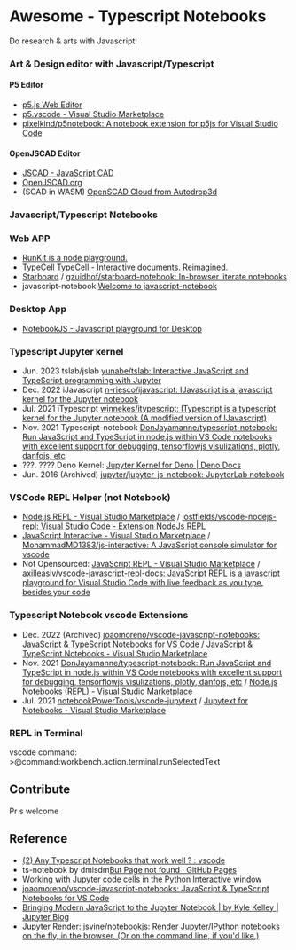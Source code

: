 # Awesome - Typescript Notebooks

Do research & arts with Javascript!


### Art & Design editor with Javascript/Typescript

#### P5 Editor

- [p5.js Web Editor]( https://editor.p5js.org/ )
- [p5.vscode - Visual Studio Marketplace]( https://marketplace.visualstudio.com/items?itemName=samplavigne.p5-vscode )
- [pixelkind/p5notebook: A notebook extension for p5js for Visual Studio Code]( https://github.com/pixelkind/p5notebook )

#### OpenJSCAD Editor

- [JSCAD - JavaScript CAD]( https://openjscad.xyz/ )
- [OpenJSCAD.org]( https://openjscad.azurewebsites.net/ )
- (SCAD in WASM) [OpenSCAD Cloud from Autodrop3d]( https://openscad.cloud/openscad/ )

### Javascript/Typescript Notebooks

### Web APP

- [RunKit is a node playground.](https://runkit.com/home)
- TypeCell [TypeCell - Interactive documents. Reimagined.](https://www.typecell.org/)
- [Starboard](https://starboard.gg/) / [gzuidhof/starboard-notebook: In-browser literate notebooks](https://github.com/gzuidhof/starboard-notebook)
- javascript-notebook [Welcome to javascript-notebook](https://jbook.qiushiyan.dev/)

### Desktop App

- [NotebookJS - Javascript playground for Desktop](https://notebookjs.app/)

### Typescript Jupyter kernel

- Jun. 2023 tslab/jslab [yunabe/tslab: Interactive JavaScript and TypeScript programming with Jupyter](https://github.com/yunabe/tslab)
- Dec. 2022 iJavascript [n-riesco/ijavascript: IJavascript is a javascript kernel for the Jupyter notebook](https://github.com/n-riesco/ijavascript)
- Jul. 2021 iTypescript [winnekes/itypescript: ITypescript is a typescript kernel for the Jupyter notebook (A modified version of IJavascript)](https://github.com/winnekes/itypescript)
- Nov. 2021 Typescript-notebook [DonJayamanne/typescript-notebook: Run JavaScript and TypeScript in node.js within VS Code notebooks with excellent support for debugging, tensorflowjs visulizations, plotly, danfojs, etc](https://github.com/DonJayamanne/typescript-notebook)
- ???. ???? Deno Kernel: [Jupyter Kernel for Deno \| Deno Docs](https://docs.deno.com/runtime/manual/tools/jupyter)
- Jun. 2016 (Archived) [jupyter/jupyter-js-notebook: JupyterLab notebook](https://github.com/jupyter/jupyter-js-notebook)

### VSCode REPL Helper (not Notebook)

- [Node.js REPL - Visual Studio Marketplace](https://marketplace.visualstudio.com/items?itemName=lostfields.nodejs-repl) / [lostfields/vscode-nodejs-repl: Visual Studio Code - Extension NodeJs REPL](https://github.com/lostfields/vscode-nodejs-repl)
- [JavaScript Interactive - Visual Studio Marketplace](https://marketplace.visualstudio.com/items?itemName=MohammadMD.js-interactive) / [MohammadMD1383/js-interactive: A JavaScript console simulator for vscode](https://github.com/MohammadMD1383/js-interactive)
- Not Opensourced: [JavaScript REPL - Visual Studio Marketplace](https://marketplace.visualstudio.com/items?itemName=achil.vscode-javascript-repl) / [axilleasiv/vscode-javascript-repl-docs: JavaScript REPL is a javascript playground for Visual Studio Code with live feedback as you type, besides your code](https://github.com/axilleasiv/vscode-javascript-repl-docs)

### Typescript Notebook vscode Extensions

- Dec. 2022 (Archived) [joaomoreno/vscode-javascript-notebooks: JavaScript & TypeScript Notebooks for VS Code](https://github.com/joaomoreno/vscode-javascript-notebooks) / [JavaScript & TypeScript Notebooks - Visual Studio Marketplace](https://marketplace.visualstudio.com/items?itemName=joaomoreno.javascript-notebooks)
- Nov. 2021 [DonJayamanne/typescript-notebook: Run JavaScript and TypeScript in node.js within VS Code notebooks with excellent support for debugging, tensorflowjs visulizations, plotly, danfojs, etc](https://github.com/DonJayamanne/typescript-notebook) / [Node.js Notebooks (REPL) - Visual Studio Marketplace](https://marketplace.visualstudio.com/items?itemName=donjayamanne.typescript-notebook)
- Jul. 2021 [notebookPowerTools/vscode-jupytext](https://github.com/notebookPowerTools/vscode-jupytext) / [Jupytext for Notebooks - Visual Studio Marketplace](https://marketplace.visualstudio.com/items?itemName=donjayamanne.vscode-jupytext)

### REPL in Terminal

vscode command: >@command:workbench.action.terminal.runSelectedText

## Contribute

Pr s welcome

## Reference

- [(2) Any Typescript Notebooks that work well ? : vscode](https://www.reddit.com/r/vscode/comments/qbg8z0/any_typescript_notebooks_that_work_well/)
- ts-notebook by dmisdm[But Page not found · GitHub Pages](https://dmisdm.github.io/ts-notebook/)
- [Working with Jupyter code cells in the Python Interactive window](https://code.visualstudio.com/docs/python/jupyter-support-py)
- [joaomoreno/vscode-javascript-notebooks: JavaScript & TypeScript Notebooks for VS Code](https://github.com/joaomoreno/vscode-javascript-notebooks)
- [Bringing Modern JavaScript to the Jupyter Notebook \| by Kyle Kelley | Jupyter Blog](https://blog.jupyter.org/bringing-modern-javascript-to-the-jupyter-notebook-fc998095081e)
- Jupyter Render: [jsvine/notebookjs: Render Jupyter/IPython notebooks on the fly, in the browser. (Or on the command line, if you'd like.)](https://github.com/jsvine/notebookjs)

[^1]: Starboard [(2) I created an open source literate notebook system similar to Jupyter Notebook but for Javascript that runs entirely in the browser : javascript](https://www.reddit.com/r/javascript/comments/i2gtnl/i_created_an_open_source_literate_notebook_system/)
